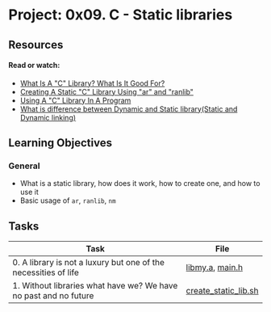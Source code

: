 # Project: 0x09. C - Static libraries

## Resources

#### Read or watch:

* [What Is A "C" Library? What Is It Good For?](https://intranet.alxswe.com/rltoken/XB1iH0qE6gshx0x8TfRAPQ)
* [Creating A Static "C" Library Using "ar" and "ranlib"](https://intranet.alxswe.com/rltoken/XB1iH0qE6gshx0x8TfRAPQ)
* [Using A "C" Library In A Program](https://intranet.alxswe.com/rltoken/XB1iH0qE6gshx0x8TfRAPQ)
* [What is difference between Dynamic and Static library(Static and Dynamic linking)](https://intranet.alxswe.com/rltoken/PexOGO-npR_ZDQk-SpOR9g)
## Learning Objectives

### General

* What is a static library, how does it work, how to create one, and how to use it
* Basic usage of <code>ar</code>, <code>ranlib</code>, <code>nm</code>
## Tasks

| Task | File |
| ---- | ---- |
| 0. A library is not a luxury but one of the necessities of life | [libmy.a](./libmy.a), [main.h](./main.h) |
| 1. Without libraries what have we? We have no past and no future | [create_static_lib.sh](./create_static_lib.sh) |


